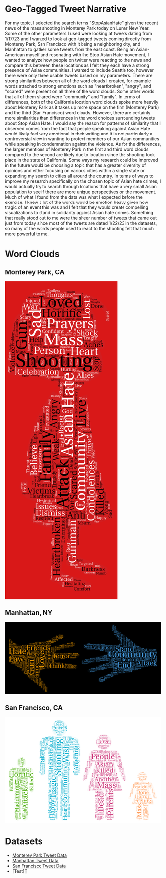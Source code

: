 # Geo-Tagged Tweet Narrative

<p>For my topic, I selected the search terms "StopAsianHate" given the recent news of the mass shooting in 
Monterey Park today on Lunar New Year. Some of the other parameters I used were looking at tweets
dating from 1/17/23 and I wanted to look at geo-tagged tweets coming directly from Monterey Park,
San Francisco with it being a neighboring city, and Manhattan to gather some tweets from the east
coast. Being an Asian-American myself and resonating with the Stop Asian Hate movement, I wanted to 
analyze how people on twitter were reacting to the news and compare this between these locations as 
I felt they each have a strong presence of Asian communities. I wanted to include Seattle too, 
however there were only three usable tweets based on my parameters. There are strong similarities 
between all of the word clouds I created, for example words attached to strong emotions such as 
"heartbroken", "angry", and "scared" were present on all three of the word clouds. Some other words 
that all of them shared were "community" and "family". In terms of differences, both of the 
California location word clouds spoke more heavily about Monterey Park as it takes up more space 
on the first (Monterey Park) and the third (San Francisco) word clouds. However, there are certainly
more similarities than differences in the word choices surrounding tweets about Stop Asian Hate. 
I would say the reason for patterns of similarity that I observed comes from the fact that people
speaking against Asian Hate would likely feel very emotional in their writing and it is not particularly 
a controversial view in wanting to protect members of our Asian communities while speaking in condemnation
against the violence. As for the differences, the larger mentions of Monterey Park in the first and third
word clouds compared to the second are likely due to location since the shooting took place in the 
state of California. Some ways my research could be improved in the future would be choosing a topic
that has a greater diversity of opinions and either focusing on various cities within a single state 
or expanding my search to cities all around the country. In terms of ways to improve my research 
specifically on the chosen topic of Asian hate crimes, I would actually try to search through locations
that have a very small Asian population to see if there are more unique perspectives on the movement. 
Much of what I found from the data was what I expected before the exercise. I knew a lot of the words 
would be emotion heavy given how tragic of an event this was and I felt that they would create 
compelling visualizations to stand in solidarity against Asian hate crimes. Something that really stood
out to me were the sheer number of tweets that came out just from today since most of the tweets are 
dated 1/22/23 in the datasets, so many of the words people used to react to the shooting felt that 
much more powerful to me.</p>

# Word Clouds

## Monterey Park, CA

![wordcloud-1](/img/wordcloud-1.png?raw=true)

## Manhattan, NY

![wordcloud-2](/img/wordcloud-2.png?raw=true)

## San Francisco, CA

![wordcloud-3](/img/wordcloud-3.png?raw=true)

# Datasets
* [Monterey Park Tweet Data][]
* [Manhattan Tweet Data][]
* [San Francisco Tweet Data][]
* [Test][]

[Monterey Park Tweet Data]: https://docs.google.com/spreadsheets/d/e/2PACX-1vQpzZF_uNBhnATbI1FhpyQ4llVOlMihdqZrAMjjeyS-VDns62QQ6W76oIcXkSTlEF0bTFDe5jAqlI4e/pub?gid=341426396&single=true&output=csv
[Manhattan Tweet Data]: https://docs.google.com/spreadsheets/d/e/2PACX-1vRGSUwGPlLxFS6__U2Yqs5qsZI3uftjFuD8gxOKkITeF0qosaiaAGeWsxqvOqXcOL6amx5RxPMWHzXA/pub?gid=444410230&single=true&output=csv
[San Francisco Tweet Data]: https://docs.google.com/spreadsheets/d/e/2PACX-1vRH6lWNcmtHHtIPpzZP26mkLC0e1_-b57SZxU7nRJLOdTFGJD5YTryl9wIjERbQ0wsl2o3Ofk7AwBIt/pub?gid=533456745&single=true&output=csv
